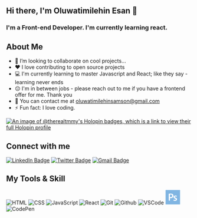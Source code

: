 <h2> Hi there, I'm Oluwatimilehin Esan 👋 </h2>
<h3>I'm a Front-end Developer. I'm currently learning react.</h3>

<h2>About Me</h2>
<ul>
<li>👯 I’m looking to collaborate on cool projects...</li>
<li>❤️ I love contributing to open source projects</li>
  <li>💻 I'm currently learning to master Javascript and React; like they say - learning never ends</li>
  <li>😔 I'm in between jobs - please reach out to me if you have a frontend offer for me. Thank you</li>
<li>💬 You can contact me at <a href="mailto:oluwatimilehinsamson@gmail.com">oluwatimilehinsamson@gmail.com</a> </li>
<li>⚡ Fun fact: I love coding.</li>
</ul>

[![An image of @therealtmmy's Holopin badges, which is a link to view their full Holopin profile](https://holopin.me/therealtmmy)](https://holopin.io/@therealtmmy)

<h2>Connect with me</h3>
<p><a href="https://www.linkedin.com/in/oluwatimilehin-s-esan-32a66a157/"><img src="https://img.shields.io/badge/-Oluwatimilehin-blue?style=plastic&amp;labelColor=blue&amp;logo=LinkedIn&amp;link=www.linkedin.com/in/oluwatimilehin-s-esan-32a66a157" alt="LinkedIn Badge"></a> 
  <a href="https://twitter.com/therealtmmy/"><img src="https://img.shields.io/badge/-therealtmmy-informational?style=plastic&amp;labelColor=informational&amp;logo=Twitter&amp;link=https://twitter.com/Dev_180Memes" alt="Twitter Badge"></a>
  <a href="mailto:oluwatimilehinsamson@gmail.com"><img src="https://img.shields.io/badge/-Timmi-fff?style=plastic&amp;labelColor=fff&amp;logo=Gmail&amp;link=mailto:oluwatimilehinsamson@gmail.com" alt="Gmail Badge"></a></p>


<h2> My Tools & Skill </h2>
<p align="left">
    <img src="https://cdn.jsdelivr.net/gh/devicons/devicon/icons/html5/html5-original.svg" alt="HTML" height="40" width="40" />
  <img src="https://cdn.jsdelivr.net/gh/devicons/devicon/icons/css3/css3-original.svg" alt="CSS" height="40" width="40"/>
  <img src="https://cdn.jsdelivr.net/gh/devicons/devicon/icons/javascript/javascript-original.svg" alt="JavaScript" height="40" width="40"/>
  <img src="https://upload.wikimedia.org/wikipedia/commons/thumb/a/a7/React-icon.svg/2300px-React-icon.svg.png" alt="React" height="40" width="40"/>
  <img src="https://cdn.jsdelivr.net/gh/devicons/devicon/icons/git/git-original.svg" alt="Git" height="40" width="40"/>
  <img src="https://cdn.jsdelivr.net/gh/devicons/devicon/icons/github/github-original.svg" alt="Github" height="40" width="40"/>
  <img src="https://cdn.jsdelivr.net/gh/devicons/devicon/icons/vscode/vscode-original.svg" alt="VSCode" height="40" width="40"/>
  <img src="https://raw.githubusercontent.com/devicons/devicon/v2.15.1/icons/photoshop/photoshop-plain.svg" alt="VSCode" height="40" width="40"/>
            <img src="https://cdn.jsdelivr.net/gh/devicons/devicon/icons/codepen/codepen-plain.svg"  alt="CodePen" height="40" width="40"/>
        
</p>
